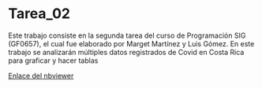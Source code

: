 # Tarea_02
Este trabajo consiste en la segunda tarea del curso de Programación SIG (GF0657), el cual fue elaborado por Marget Martínez y Luis Gómez. En este trabajo se analizarán múltiples datos registrados de Covid en Costa Rica para graficar y hacer tablas


[Enlace del nbviewer](https://nbviewer.org/github/LuisGomez02/Tarea_02/blob/main/Trabajo_practico_2.ipynb)
